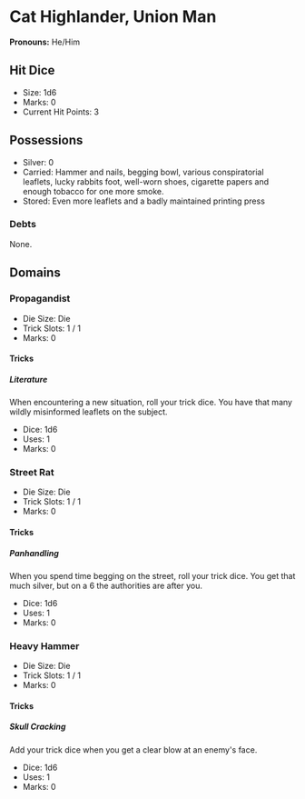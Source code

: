 # Cat Highlander, Union Man

**Pronouns:** He/Him

## Hit Dice

- Size: 1d6
- Marks: 0
- Current Hit Points: 3

## Possessions

- Silver: 0
- Carried: Hammer and nails, begging bowl, various conspiratorial leaflets, lucky rabbits foot, well-worn shoes, cigarette papers and enough tobacco for one more smoke.
- Stored: Even more leaflets and a badly maintained printing press

### Debts

None.

## Domains

### Propagandist

- Die Size: Die
- Trick Slots: 1 / 1
- Marks: 0

#### Tricks

##### Literature

When encountering a new situation, roll your trick dice. You have that many wildly misinformed leaflets on the subject.

- Dice: 1d6
- Uses: 1
- Marks: 0

### Street Rat

- Die Size: Die
- Trick Slots: 1 / 1
- Marks: 0

#### Tricks

##### Panhandling

When you spend time begging on the street, roll your trick dice. You get that much silver, but on a 6 the authorities are after you.

- Dice: 1d6
- Uses: 1
- Marks: 0

### Heavy Hammer

- Die Size: Die
- Trick Slots: 1 / 1
- Marks: 0

#### Tricks

##### Skull Cracking

Add your trick dice when you get a clear blow at an enemy's face.

- Dice: 1d6
- Uses: 1
- Marks: 0
